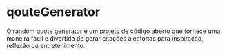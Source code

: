 # qouteGenerator
O random quote generator é um projeto de código aberto que fornece uma maneira fácil e divertida de gerar citações aleatórias para inspiração, reflexão ou entretenimento.
